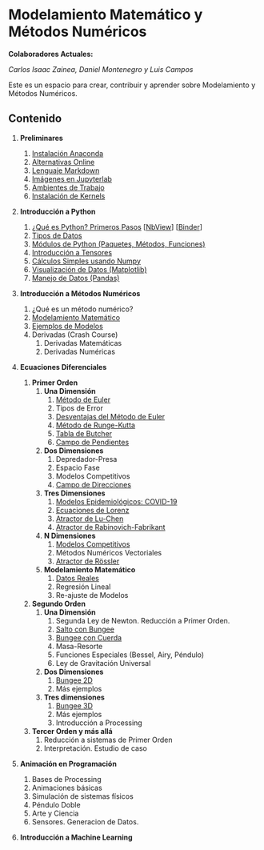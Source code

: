 # Modelamiento Matemático y Métodos Numéricos

**Colaboradores Actuales:**

*Carlos Isaac Zainea, Daniel Montenegro y Luis Campos*

Este es un espacio para crear, contribuir y aprender sobre Modelamiento y Métodos Numéricos.

## Contenido

1. **Preliminares**
    1. [Instalación Anaconda](https://github.com/AprendizajeProfundo/2020/blob/master/Cuadernos/Instalaci%C3%B3n%20de%20Anaconda.ipynb)
    2. [Alternativas Online](./Cuadernos/Alternativas_Online.ipynb)
    3. [Lenguaje Markdown](https://guides.github.com/features/mastering-markdown/)
    4. [Imágenes en Jupyterlab](./Cuadernos/Imagenes_Jupyter.ipynb)
    6. [Ambientes de Trabajo](./Cuadernos/Ambientes.ipynb)
    7. [Instalación de Kernels](./Cuadernos/Instalando_Kernels.ipynb)
    
2. **Introducción a Python**
    1. [¿Qué es Python? Primeros Pasos](./Cuadernos/Intro_Python.ipynb) [[NbView](https://nbviewer.jupyter.org/github/AprendizajeProfundo/Modelamiento-Metodos-Numericos/blob/master/Cuadernos/Intro_Python.ipynb)] [[Binder](https://mybinder.org/v2/gh/AprendizajeProfundo/Modelamiento-Metodos-Numericos/master?filepath=Cuadernos/Intro_Python.ipynb)]
    2. [Tipos de Datos](./Cuadernos/Tipos_Datos.ipynb)
    3. [Módulos de Python (Paquetes, Métodos, Funciones)](./Cuadernos/Paquetes.ipynb)
    4. [Introducción a Tensores](./Cuadernos/Intro_Tensors.ipynb)
    5. [Cálculos Simples usando Numpy](./Cuadernos/Intro_Numpy.ipynb)
    6. [Visualización de Datos (Matplotlib)](./Cuadernos/Intro_Graphics.ipynb)
    7. [Manejo de Datos (Pandas)](./Cuadernos/Intro_Pandas.ipynb)
    
3. **Introducción a Métodos Numéricos**
    1. ¿Qué es un método numérico?
    2. [Modelamiento Matemático](./Cuadernos/Intro_Model.ipynb)
    3. [Ejemplos de Modelos](./Cuadernos/Ejemplos_Model.ipynb)
    4. Derivadas (Crash Course)
        1. Derivadas Matemáticas
        2. Derivadas Numéricas
        
4. **Ecuaciones Diferenciales**
    1. **Primer Orden**
        1. **Una Dimensión**
            1. [Método de Euler](./Cuadernos/MN_Euler.ipynb)
            2. Tipos de Error
            3. [Desventajas del Método de Euler](./Cuadernos/MN_EulerFalla.ipynb)
            4. [Método de Runge-Kutta](./Cuadernos/MN_RK.ipynb)
            5. [Tabla de Butcher](./Cuadernos/MN_Butcher.ipynb)
            6. [Campo de Pendientes](./Cuadernos/Slope_Field.ipynb)
        2. **Dos Dimensiones**
            1. Depredador-Presa
            2. Espacio Fase
            2. Modelos Competitivos
            3. [Campo de Direcciones](./Cuadernos/Dir_Field.ipynb)
        3. **Tres Dimensiones**
            1. [Modelos Epidemiológicos: COVID-19](./Cuadernos/COVID-19-Point.ipynb)
            2. [Ecuaciones de Lorenz](./Cuadernos/Lorenz-Point.ipynb)
            3. [Atractor de Lu-Chen](./Cuadernos/Multiscroll-Point.ipynb)
            4. [Atractor de Rabinovich-Fabrikant](./Cuadernos/Rabinovich-Fabrikant-Point.ipynb)
        4. **N Dimensiones**
            1. [Modelos Competitivos](./Cuadernos/Modelos-Competitivos.ipynb)
            2. Métodos Numéricos Vectoriales
            3. [Atractor de Rössler](./Cuadernos/Rösler.ipynb)
        5. **Modelamiento Matemático**
            1. [Datos Reales](./Cuadernos/Datos_Reales.ipynb)
            2. Regresión Lineal
            3. Re-ajuste de Modelos
    2. **Segundo Orden**
        1. **Una Dimensión**
            1. Segunda Ley de Newton. Reducción a Primer Orden.
            2. [Salto con Bungee](./Cuadernos/Bungee_1D.ipynb)
            3. [Bungee con Cuerda](./Cuadernos/Bungee_1D_Cord.ipynb)
            4. Masa-Resorte
            5. Funciones Especiales (Bessel, Airy, Péndulo)
            6. Ley de Gravitación Universal
        2. **Dos Dimensiones**
            1. [Bungee 2D](./Cuadernos/Bungee_2D_Cord.ipynb)
            2. Más ejemplos
        3. **Tres dimensiones**
            1. [Bungee 3D](./Cuadernos/Bungee_3D.ipynb)
            2. Más ejemplos
            3. Introducción a Processing
    3. **Tercer Orden y más allá**
        1. Reducción a sistemas de Primer Orden
        2. Interpretación. Estudio de caso
        
4. **Animación en Programación**
    1. Bases de Processing
    2. Animaciones básicas
    3. Simulación de sistemas físicos
    4. Péndulo Doble
    5. Arte y Ciencia
    6. Sensores. Generacion de Datos.
    
5. **Introducción a Machine Learning**
        
